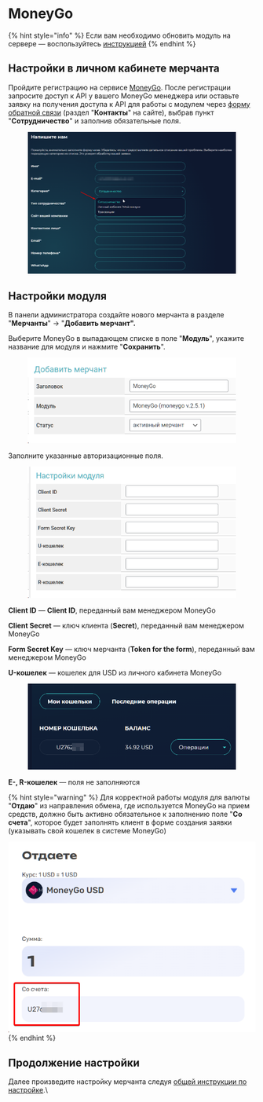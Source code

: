 # MoneyGo

{% hint style="info" %}
Если вам необходимо обновить модуль на сервере — воспользуйтесь [инструкцией](https://premium.gitbook.io/main/osnovnye-nastroiki/faq/obnovlenie-failov-skripta-na-servere/kak-obnovit-faily-na-servere#moduli-merchantov-i-avtovyplat)
{% endhint %}

## Настройки в личном кабинете мерчанта

Пройдите регистрацию на сервисе [MoneyGo](https://money-go.com/ru/register). После регистрации запросите доступ к API у вашего MoneyGo менеджера или оставьте заявку на получения доступа к API для работы с модулем через [форму обратной связи](https://money-go.com/ru/helpdesk) (раздел "**Контакты**" на сайте), выбрав пункт "**Сотрудничество**" и заполнив обязательные поля.

<figure><img src="../../../.gitbook/assets/image (2011).png" alt=""><figcaption></figcaption></figure>

## Настройки модуля

В панели администратора создайте нового мерчанта в разделе "**Мерчанты**" -> "**Добавить мерчант".**

Выберите MoneyGo в выпадающем списке в поле "**Модуль**", укажите название для модуля и нажмите "**Сохранить**".

<figure><img src="../../../.gitbook/assets/image (224).png" alt="" width="455"><figcaption></figcaption></figure>

Заполните указанные авторизационные поля.

<figure><img src="../../../.gitbook/assets/image (2113).png" alt="" width="454"><figcaption></figcaption></figure>

**Client ID** — **Client ID**, переданный вам менеджером MoneyGo

**Client Secret** — ключ клиента (**Secret**), переданный вам менеджером MoneyGo

**Form Secret Key** — ключ мерчанта (**Token for the form**), переданный вам менеджером MoneyGo

**U-кошелек** — кошелек для USD из личного кабинета MoneyGo

<figure><img src="../../../.gitbook/assets/image (226).png" alt="" width="563"><figcaption></figcaption></figure>

**E-, R-кошелек** — поля не заполняются

{% hint style="warning" %}
Для корректной работы модуля для валюты "**Отдаю**" из направления обмена, где используется MoneyGo на прием средств, должно быть активно обязательное к заполнению поле "**Со счета**", которое будет заполнять клиент в форме создания заявки (указывать свой кошелек в системе MoneyGo)

![](<../../../.gitbook/assets/image (231).png>)
{% endhint %}

## Продолжение настройки

Далее произведите настройку мерчанта следуя [общей инструкции по настройке](https://premium.gitbook.io/rukovodstvo-polzovatelya/osnovnye-nastroiki/merchanty-i-avtovyplaty/merchanty/obshie-nastroiki-merchantov).\
